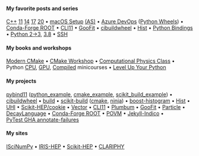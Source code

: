 

#### My favorite posts and series
[C++](https://iscinumpy.gitlab.io/tags/cppxx)&nbsp;[11](https://iscinumpy.gitlab.io/post/cpp-11)&nbsp;[14](https://iscinumpy.gitlab.io/post/cpp-14)&nbsp;[17](https://iscinumpy.gitlab.io/post/cpp-17)&nbsp;[20](https://iscinumpy.gitlab.io/post/cpp-20) &bullet;
[macOS&nbsp;Setup](https://iscinumpy.gitlab.io/post/setup-a-new-mac) [(AS)](https://iscinumpy.gitlab.io/post/setup-apple-silicon) &bullet;
[Azure&nbsp;DevOps](https://iscinumpy.gitlab.io/categories/azure-devops)
([Python&nbsp;Wheels](https://iscinumpy.gitlab.io/post/azure-devops-python-wheels)) &bullet;
[Conda-Forge&nbsp;ROOT](https://iscinumpy.gitlab.io/post/root-conda) &bullet;
[CLI11](https://iscinumpy.gitlab.io/tags/cli11) &bullet;
[GooFit](https://iscinumpy.gitlab.io/tags/goofit) &bullet;
[cibuildwheel](https://iscinumpy.gitlab.io/tags/cibuildwheel) &bullet;
[Hist](https://iscinumpy.gitlab.io/tags/hist) &bullet;
[Python&nbsp;Bindings](https://iscinumpy.gitlab.io/tags/bindings) &bullet;
[Python&nbsp;2&rarr;3](https://iscinumpy.gitlab.io/post/python-3-upgrade),&nbsp;[3.8](https://iscinumpy.gitlab.io/post/python-38) &bullet;
[SSH](https://iscinumpy.gitlab.io/post/setting-up-ssh-forwarding/)

#### My books and workshops
[Modern&nbsp;CMake](https://cliutils.gitlab.io/modern-cmake/) &bullet;
[CMake&nbsp;Workshop](https://hsf-training.github.io/hsf-training-cmake-webpage/) &bullet;
[Computational Physics Class](https://henryiii.github.io/compclass) &bullet;
Python [CPU](https://github.com/henryiii/python-performance-minicourse),
[GPU](https://github.com/henryiii/pygpu-minicourse),
[Compiled](https://github.com/henryiii/python-compiled-minicourse) minicourses &bullet;
[Level&nbsp;Up Your Python](https://henryiii.github.io/level-up-your-python)

#### My projects
[pybind11](https://pybind11.readthedocs.io)
   ([python_example](https://github.com/pybind/python_example),
    [cmake_example](https://github.com/pybind/cmake_example),
    [scikit_build_example](https://github.com/pybind/scikit_build_example)) &bullet;
[cibuildwheel](https://cibuildwheel.readthedocs.io) &bullet;
[build](https://pypa-build.readthedocs.io) &bullet;
[scikit-build](https://github.com/scikit-build/scikit-build)
  ([cmake](gvhttps://github.com/scikit-build/cmake-python-distributions),
   [ninja](https://github.com/scikit-build/ninja-python-distributions)) &bullet;
[boost-histogram](https://github.com/scikit-hep/boost-histogram) &bullet;
[Hist](https://github.com/scikit-hep/hist) &bullet;
[UHI](https://github.com/scikit-hep/uhi) &bullet;
[Scikit-HEP/cookie](https://github.com/scikit-hep/cookie) &bullet;
[Vector](https://github.com/scikit-hep/vector) &bullet;
[CLI11](https://github.com/CLIUtils/CLI11) &bullet;
[Plumbum](https://plumbum.readthedocs.io/en/latest) &bullet;
[GooFit](https://github.com/GooFit/GooFit) &bullet;
[Particle](https://github.com/scikit-hep/particle) &bullet;
[DecayLanguage](https://github.com/scikit-hep/decaylanguage) &bullet;
[Conda-Forge&nbsp;ROOT](https://github.com/conda-forge/root-feedstock) &bullet;
[POVM](https://github.com/Princeton-Penn-Vents/princeton-penn-flowmeter) &bullet;
[Jekyll-Indico](https://github.com/iris-hep/jekyll-indico) &bullet;
[PyTest&nbsp;GHA&nbsp;annotate-failures](https://github.com/utgwkk/pytest-github-actions-annotate-failures)

#### My sites
[ISciNumPy](https://iscinumpy.gitlab.io) &bullet;
[IRIS-HEP](https://iris-hep.org) &bullet;
[Scikit-HEP](https://scikit-hep.org) &bullet;
[CLARIPHY](https://clariphy.org)

